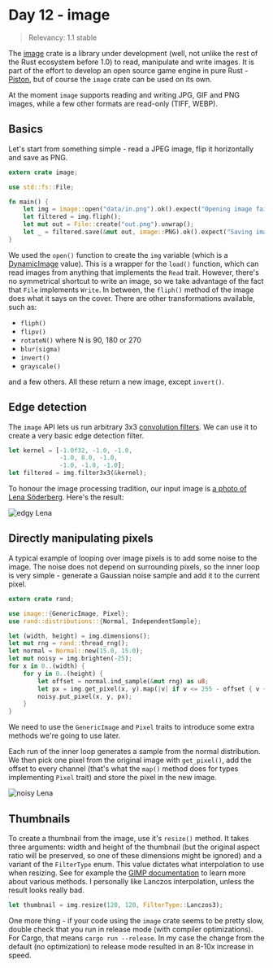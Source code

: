 # Day 12 - image

> Relevancy: 1.1 stable

The [image](https://crates.io/crates/image) crate is a library under development (well, not unlike the rest of the Rust ecosystem before 1.0) to read, manipulate and write images. It is part of the effort to develop an open source game engine in pure Rust - [Piston](http://www.piston.rs/), but of course the `image` crate can be used on its own.

At the moment `image` supports reading and writing JPG, GIF and PNG images, while a few other formats are read-only (TIFF, WEBP).

Basics
------

Let's start from something simple - read a JPEG image, flip it horizontally and save as PNG.

```rust
extern crate image;

use std::fs::File;

fn main() {
    let img = image::open("data/in.png").ok().expect("Opening image failed");
    let filtered = img.fliph();
    let mut out = File::create("out.png").unwrap();
    let _ = filtered.save(&mut out, image::PNG).ok().expect("Saving image failed");
}
```

We used the `open()` function to create the `img` variable (which is a [DynamicImage](http://www.piston.rs/image/image/enum.DynamicImage.html) value). This is a wrapper for the `load()` function, which can read images from anything that implements the `Read` trait. However, there's no symmetrical shortcut to write an image, so we take advantage of the fact that `File` implements `Write`. In between, the `fliph()` method of the image does what it says on the cover. There are other transformations available, such as:

 * `fliph()`
 * `flipv()`
 * `rotateN()` where N is 90, 180 or 270
 * `blur(sigma)`
 * `invert()`
 * `grayscale()`

and a few others. All these return a new image, except `invert()`.

Edge detection
--------------

The `image` API lets us run arbitrary 3x3 [convolution filters](http://www.roborealm.com/help/Convolution.php). We can use it to create a very basic edge detection filter.

```rust
let kernel = [-1.0f32, -1.0, -1.0,
              -1.0, 8.0, -1.0,
              -1.0, -1.0, -1.0];
let filtered = img.filter3x3(&kernel);
```

To honour the image processing tradition, our input image is [a photo of Lena Söderberg](http://en.wikipedia.org/wiki/Lenna). Here's the result:

![edgy Lena](//i.imgur.com/D1mMwhK.jpg)

Directly manipulating pixels
----------------------------

A typical example of looping over image pixels is to add some noise to the image. The noise does not depend on surrounding pixels, so the inner loop is very simple - generate a Gaussian noise sample and add it to the current pixel.

```rust
extern crate rand;

use image::{GenericImage, Pixel};
use rand::distributions::{Normal, IndependentSample};

let (width, height) = img.dimensions();
let mut rng = rand::thread_rng();
let normal = Normal::new(15.0, 15.0);
let mut noisy = img.brighten(-25);
for x in 0..(width) {
    for y in 0..(height) {
        let offset = normal.ind_sample(&mut rng) as u8;
        let px = img.get_pixel(x, y).map(|v| if v <= 255 - offset { v + offset } else { 255 });
        noisy.put_pixel(x, y, px);
    }
}
```

We need to use the `GenericImage` and `Pixel` traits to introduce some extra methods we're going to use later.

Each run of the inner loop generates a sample from the normal distribution. We then pick one pixel from the original image with `get_pixel()`, add the offset to every channel (that's what the `map()` method does for types implementing `Pixel` trait) and store the pixel in the new image.

![noisy Lena](//i.imgur.com/Zu7jnIK.jpg)

Thumbnails
----------

To create a thumbnail from the image, use it's `resize()` method. It takes three arguments: width and height of the thumbnail (but the original aspect ratio will be preserved, so one of these dimensions might be ignored) and a variant of the `FilterType` enum. This value dictates what interpolation to use when resizing. See for example the [GIMP documentation](http://docs.gimp.org/en/gimp-tools-transform.html) to learn more about various methods. I personally like Lanczos interpolation, unless the result looks really bad.

```rust
let thumbnail = img.resize(120, 120, FilterType::Lanczos3);
```

One more thing - if your code using the `image` crate seems to be pretty slow, double check that you run in release mode (with compiler optimizations). For Cargo, that means `cargo run --release`. In my case the change from the default (no optimization) to release mode resulted in an 8-10x increase in speed.
